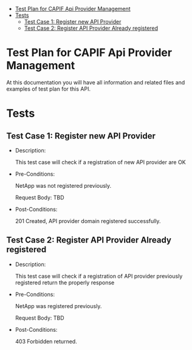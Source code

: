 - [Test Plan for CAPIF Api Provider Management](#test-plan-for-capif-api-provider-management)
- [Tests](#tests)
  - [Test Case 1: Register new API Provider](#test-case-1-register-new-api-provider)
  - [Test Case 2: Register API Provider Already registered](#test-case-2-register-api-provider-already-registered)


# Test Plan for CAPIF Api Provider Management
At this documentation you will have all information and related files and examples of test plan for this API.

# Tests

## Test Case 1: Register new API Provider
* Description:
  
  This test case will check if a registration of new API provider are OK 

* Pre-Conditions:
  
  NetApp was not registered previously.
  
  Request Body: TBD

* Post-Conditions:
  
  201 Created, API provider domain registered successfully.




## Test Case 2: Register API Provider Already registered
* Description:
  
  This test case will check if a registration of API provider previously registered return the properly response 

* Pre-Conditions:
  
  NetApp was registered previously.
  
  Request Body: TBD

* Post-Conditions:
  
  403 Forbidden returned.